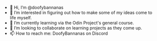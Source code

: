 - 👋 Hi, I’m @doofybannanas
- 👀 I’m interested in figuring out how to make some of my ideas come to life myself. 
- 🌱 I’m currently learning via the Odin Project's general course. 
- 💞️ I’m looking to collaborate on learning projects as they come up. 
- 📫 How to reach me: DoofyBannanas on Discord 

<!---
doofybannanas/doofybannanas is a ✨ special ✨ repository because its `README.md` (this file) appears on your GitHub profile.
You can click the Preview link to take a look at your changes.
--->
